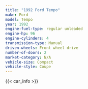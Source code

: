 ```yaml
---
title: "1992 Ford Tempo"
make: Ford
model: Tempo
year: 1992
engine-fuel-type: regular unleaded
engine-hp: 96
engine-cylinders: 4
transmission-type: Manual
driven-wheels: Front wheel drive
number-of-doors: 2
market-category: N/A
vehicle-size: Compact
vehicle-style: Coupe
---
```


{{< car_info >}}
